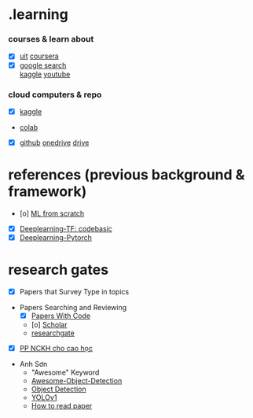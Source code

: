 # .learning
### courses & learn about 
- [x] [uit](https://courses.uit.edu.vn/)
[coursera](https://www.coursera.org/my-learning?myLearningTab=COMPLETED)
- [x] [google search]()  
[kaggle](https://www.kaggle.com/learn)
[youtube](https://www.youtube.com/@QuanHoangNgoc-yu9uo/featured)
### cloud computers & repo 
- [x] [kaggle](https://www.kaggle.com/work/code)
- [colab](https://colab.research.google.com/)
- [x] [github](https://github.com/QuanHoangNgoc)
[onedrive](https://uithcm-my.sharepoint.com/personal/22521178_ms_uit_edu_vn/_layouts/15/onedrive.aspx?login_hint=22521178%40ms%2Euit%2Eedu%2Evn&view=0)
[drive](https://drive.google.com/drive/u/0/home)

# references (previous background & framework) 
- [o] [ML from scratch](https://www.youtube.com/watch?v=ngLyX54e1LU&list=PLqnslRFeH2Upcrywf-u2etjdxxkL8nl7E)
- [x] [Deeplearning-TF: codebasic](https://www.youtube.com/playlist?list=PLeo1K3hjS3uu7CxAacxVndI4bE_o3BDtO)
- [x] [Deeplearning-Pytorch](https://d2l.ai/chapter_introduction/index.html)

# research gates 
- [x] Papers that Survey Type in topics
- Papers Searching and Reviewing
  - [x] [Papers With Code](https://paperswithcode.com/)
  - [o] [Scholar](https://scholar.google.com.vn/)
  - [researchgate](https://github.com/QuanHoangNgoc/CS2205.CH1501/blob/main/README.md)
- [x] [PP NCKH cho cao học](https://github.com/QuanHoangNgoc/CS2205.CH1501)
- Anh Sơn
  - "Awesome" Keyword 
  - [Awesome-Object-Detection](https://github.com/daicoolb/Awesome-Object-Detections)
  - [Object Detection](https://github.com/amusi/awesome-object-detection)
  - [YOLOv1](https://arxiv.org/abs/1506.02640)
  - [How to read paper](http://ccr.sigcomm.org/online/files/p83-keshavA.pdf)
